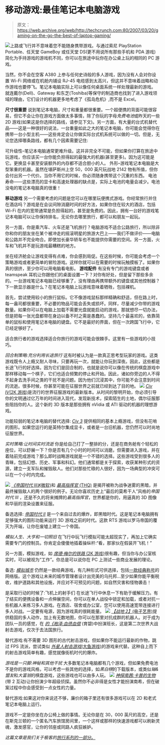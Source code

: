 # 移动游戏:最佳笔记本电脑游戏

> 原文：<https://web.archive.org/web/http://techcrunch.com:80/2007/03/20/gaming-on-the-go-the-best-of-laptop-gaming/>

![](img/11c4458294eef7fbf09bf5269eb787be.png)上路或飞行并不意味着您不能随身携带游戏。与通过索尼 PlayStation Portable、任天堂 GameBoy 或任天堂 DS(更不用说所有那些手机和 PDA 游戏)简化为手持游戏的游戏机不同，你可以在旅途中玩你在办公桌上玩的相同的 PC 游戏。

当然，你不会在空客 A380 上参与任何史诗般的多人游戏，因为没有人会对你设置 Wi-Fi 网络或在机舱内铺设 RJ-45 电缆感到太高兴，但这并不意味着战略和动作游戏也要停飞。笔记本电脑实际上可以像任何桌面系统一样处理最新的游戏。
就连戴尔(Dell)、Gateway 和东芝(Toshiba)等保守的制造商也找到了进入游戏领域的理由，它们设计的机器更多地考虑了《孤岛危机》,而不是 Excel。

**尺寸很重要**
说到笔记本电脑，尺寸和重量都很重要。一个超便携的背面可能很容易，但它不会让你在游戏方面做太多事情，除了你玩的字母*免费电池*或昨天的一些 2D 游戏(如果这是你选择的路线，请参见下文)。另一方面，有大量的台式机替代品——这是一种很好的说法，一台重量如此之大的笔记本电脑，你可能会觉得你在携带一台小型主机——这些肯定会让你做实际台式机系统可以做的一切。但是，无论您选择哪条路线，都有几个因素需要记住:

可升级性–笔记本电脑通常更难升级。这并非完全不可能，但如果你打算在旅途中玩游戏，你应该买一台你能负担得起的最强大的机器(甚至更多)。因为这可能是它。更换显卡甚至安装额外的内存都不适合胆小的人。
外形–游戏笔记本电脑是大型笨重的机器。虽然在堪萨斯州上空 50，000 英尺玩战地 2142 物有所值，但你会付出另一个代价。当你不用它的时候，你必须随身携带这个沉重的东西。
电池寿命——这些漂亮的显卡和高速处理器的缺点是，实际上电池的电量会减少。电池没电的笔记本电脑真的很重！

**移动游戏**
另一个需要考虑的问题是您可以在哪里玩便携式游戏。你经常旅行并住在酒店吗？游戏是在会议间隙消磨时间的好方法，如果你住在较大的酒店，包括 Wi-Fi 在内的宽带通常是负担得起的，甚至是免费的。因此，拥有一台好的游戏笔记本电脑可以让你保持排名，无论你去哪里旅行，都可以和朋友一起玩。

另一方面，你是乘汽车、火车还是飞机旅行？电脑游戏不适合公路旅行，所以除非你和你的朋友坐在某个被冲走的摇滚明星的旅游大巴上——我们不做评价——电脑和公路并不完全吻合。即使加长豪华轿车也不能提供你需要的空间。另一方面，火车和飞机并不是玩游戏最糟糕的地方。

坐在经济舱会让游戏变得有点难，你会感到局促。在这些时候，你可能会考虑一个策略游戏或者更简单的冒险游戏。这样你就可以在需要的时候玩触摸板了。如果你真的很挤，至少你可以用电脑看电影。
 **游戏配件**
有没有专门的游戏键盘或者 teamspeak 耳机让你跟他们的桌面设置一下？对你有好处，但是留下那些多余的。一台游戏笔记本电脑已经够重了，没有理由再携带额外的键盘或其他控制器？下一款显示器是什么？在笔记本电脑上玩游戏意味着牺牲，包括裸机。

首先，尝试使用较小的旅行鼠标。它不像游戏鼠标那样精确和舒适，但在路上时，每一盎司都很重要，不必要的物品可能会丢失或损坏。同样，尽量减少你带的游戏数量。如果你可以在电脑上加载不需要光盘就能启动的游戏，那就想尽一切办法，但是把每一张光盘都带在身边以备不时之需是愚蠢的。坚持几个最喜欢的，依靠简单的鼠标和使用笔记本电脑的键盘。它不是最好的界面，但在一次跨国飞行中，它已经足够好了。

适合旅行者的游戏选择适合你旅行的游戏可能会很棘手。这里有一些游戏的小技巧。

*回合制策略:充分利用长途旅行*
这有时被认为是一款真正思考型玩家的游戏。这类游戏既令人上瘾又耐人寻味，只要再玩一次，就能让你玩到深夜。因此，这些都是长途飞行的好选择。因为它们是回合制的，也就是说你可以像在传统的棋盘游戏中那样移动每一个棋子，它们也适合频繁的停止和开始。因此，诸如你旁边的人不得不起身去洗手间之类的干扰不是问题。因为他们沉浸其中，你可能不会注意到时间的流逝。很多时候，你甚至可能在征服世界之前就已经到达了目的地。
![](img/941244aa97439801f02450305225d366.png)
[*Civ IV*(2K 游戏)](https://web.archive.org/web/20210118145307/http://www.2kgames.com/civ4/home.htm)是流行的世界征服游戏的最新版本。从时间的黎明开始，你必须引导你的文明通过亿万年的时间进入现代，发现新技术，探索陌生的土地，偶尔征服那些阻挡你的人。这个新的 3D 版本是那些拥有 nVidia 或 ATI 驱动的机器的理想游戏。

功能较弱的笔记本电脑的替代选择: [*Civ 3*](https://web.archive.org/web/20210118145307/http://www.civ3.com/) 提供相同的基本上瘾游戏，但没有花哨的图形。如果您运行的是英特尔集成显卡，或者是一台旧机器，您仍然可以时尚地征服世界。

*实时策略:让时间实时流逝*
你是给自己打了一整排的分，还是在商务舱有个轻松的座位，可以舒展一下？你是否有几个小时的时间可以消磨，但需要进入游戏，并在着陆前完成游戏？那么即时战略游戏就是一个不错的选择。这些游戏受到很多人的青睐，包括幻想、历史、军事和科幻。他们通常都是关于探索，收获某种形式的资源，建立一支军队和摧毁敌人。他们对那些忙碌的人很好，因为一场典型的冲突可以在一个小时内完成。

![](img/8687444f33b54e06f0ecbc894e24e993.png)
[*《帝国时代 III》*(微软)](https://web.archive.org/web/20210118145307/http://www.ageofempires3.com/)和 [*最高指挥官* (THQ)](https://web.archive.org/web/20210118145307/http://www.supremecommander.com/) 是揭开被称为战争迷雾的黑暗，并最终摧毁敌人的两个很好的例子。无论你喜欢历史上“最后的莫希干人”风格的*帝国时代 III* ，还是不久的将来摊牌的*最高指挥官*，世界都是你的，用逼真的 3D 图像和华丽的渲染设置来征服。

备选选择: [*帝国时代 II*](https://web.archive.org/web/20210118145307/http://www.microsoft.com/games/age2/) 是一个来自过去的爆炸，即黑暗时代。这是笔记本电脑拥有足够强大的图形功能来运行 3D 游戏之前的时代。这款 RTS 游戏以罗马帝国的覆灭为开端，让你在废墟上建立一个帝国。

*模拟人生、大亨和一切照旧*
在飞行中玩飞行模拟可能太超现实了，再加上它确实需要专门的控制员。你肯定会傻傻地插着操纵杆:“看，那家伙在假装开飞机！”

另一方面，模拟游戏，如 [*席德·梅尔的铁路* (2K 游戏)](https://web.archive.org/web/20210118145307/http://www.2kgames.com/railroads/railroads.html)很有趣，但当你与办公室核实时，可以被视为“工作”。你总是可以说你在 PC 上测试一些商业发展的理论。

备选: [*模拟城市*](https://web.archive.org/web/20210118145307/http://simcity.ea.com/) 仍然是一款经典游戏，有几种形式可供选择，包括[一款经典称号](https://web.archive.org/web/20210118145307/http://simcity.ea.com/play/classic/index.html)的网络版。这个游戏让未来的城市管理者设计出完美的乌托邦…至少如果你能平衡税收，维护道路和其他设施，并应对不可预见的问题，如自然灾害和怪物袭击！

是采取行动的时候了:飞机上的射手们
在长途飞行中休息一下有助于缓解压力。有了结实的便携设备和一点伸展空间，你可以在单人战役中锁定和加载，或者对抗一些机器人来练习多人游戏。在酒店、宿舍或办公室，您可以使用高速宽带连接进行多人对战。一定要有电源，因为游戏真的很耗能量。
![](img/cd1c1357cb93ca6def54e8ec89f00ccb.png)
[*【战地 2】*(电子艺界)](https://web.archive.org/web/20210118145307/http://www.ea.com/official/battlefield/battlefield2/us/)提供稳固的多人动作，加上有无数地图，你可以在那里对抗成群的机器人。对于成为团队一员的感觉，在 [*的《袍泽:血债血偿*](https://web.archive.org/web/20210118145307/http://www.brothersinarmsgame.com/us/age_gate.php?destURL=index.php) (育碧)中扮演班长，这是第二次世界大战射击游戏，仅次于去法国旅行。

替代游戏:有不需要 3D 图形的古代射击游戏，但如果你不能运行最新的作物，跳过 FPS 流派，尝试类似 [*外星人射击游戏*(大鱼游戏)](https://web.archive.org/web/20210118145307/http://www.bigfishgames.com/downloads/alien/index.html)的游戏来代替。这种自上而下的射击游戏简单有趣，感觉就像街机时代的爆炸。

*游戏是一只脚:神秘和其他干扰*
大多数笔记本电脑都有几个游戏，但如果免费电池不是你的游戏风格，可以考虑一些其他的选择，如*黑白棋*的下载版本，或类似*轴&盟友*和*大富翁*的棋盘游戏，这些游戏也可以由多人玩。
![](img/212bef6618eede22c89119b81e5ee9f4.png)
*[神探南茜:卡普的生物](https://web.archive.org/web/20210118145307/http://www.herinteractive.com/prod/cre/index.shtml)* (带 2 互动)让你扮演少年超级侦探。虽然你不必非得是女性才能扮演南希，但在破案过程中你会感受到一点女性的力量。

替代游戏:如果这对你来说还不够，廉价的箱子里还有很多游戏可以在 2D 和老式笔记本电脑上运行。

游戏不一定是你坐在办公椅上做的事情。无论你是在 30，000 英尺的高空，还是在斯克兰顿的一个匿名汽车旅馆房间里，一个这样或那样的快速游戏都可以刷新灵魂，激发感官，让你的邻座或同路人疯狂嫉妒。

*这篇文章是我们关于极客的[旅行系列的一部分。](https://web.archive.org/web/20210118145307/http://crunchgear.com/category/travel-for-geeks/)*